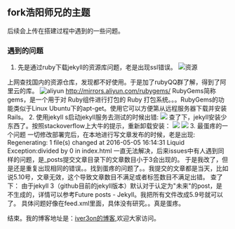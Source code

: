 ## fork浩阳师兄的主题

后续会上传在搭建过程中遇到的一些问题。

### 遇到的问题
1. 先是通过ruby下载jekyll的资源库问题，老是出现ssl错误。
![资源](http://d.picphotos.baidu.com/album/s%3D1000%3Bq%3D90/sign=78428020f036afc30a0c3b658329d0b5/2fdda3cc7cd98d107ae4c1d1263fb80e7bec901a.jpg)

上网查找国内的资源仓库，发现都不好使用。于是加了rubyQQ群了解，得到了阿里云的库。
![aliyun](http://g.picphotos.baidu.com/album/s%3D1000%3Bq%3D90/sign=d1ce81e10d55b31998f986757399b957/8c1001e93901213fc603833c53e736d12f2e951a.jpg)
http://mirrors.aliyun.com/rubygems/ 
RubyGems简称gems，是一个用于对 Ruby组件进行打包的 Ruby 打包系统。。。RubyGems的功能类似于Linux Ubuntu下的apt-get。使用它可以方便第从远程服务器下载并安装Rails。
2. 使用jekyll s启动jekyll服务去测试的时候出错:
![](http://e.picphotos.baidu.com/album/s%3D550%3Bq%3D90%3Bc%3Dxiangce%2C100%2C100/sign=c6ba28720bf431adb8d2433c7b0ddd92/d1a20cf431adcbef0204b3e6abaf2edda3cc9f1a.jpg?referer=59f8182e9e25bc31724a35a8d9f8&x=.jpg)
查了下，jekyll安装少东西了。按照stackoverflow上大牛的提示，重新卸载安装：
![](http://e.picphotos.baidu.com/album/s%3D550%3Bq%3D90%3Bc%3Dxiangce%2C100%2C100/sign=52d05b1c7bd98d1072d40c341104c933/a2cc7cd98d1001e9450cd9efbf0e7bec54e7971a.jpg?referer=b71eb1840e23dd5478649358d1f8&x=.jpg)
![](http://f.picphotos.baidu.com/album/s%3D550%3Bq%3D90%3Bc%3Dxiangce%2C100%2C100/sign=8c93791b3edbb6fd215be523391fda25/80cb39dbb6fd52660d5ff1f4ac18972bd50736de.jpg?referer=12b5e6c78d82b90164baf70372b5&x=.jpg)
3. 最蛋疼的一个问题
一切修改部署完后，在本地进行写文章发布的时候，老是出现:
Regenerating: 1 file(s) changed at 2016-05-05 16:14:31 Liquid Exception:divided by 0 in index.html 
一直无法解决，后来issues中有人遇到同样的问题，是_posts提交文章目录下的文章数目小于3会出现的。
于是我改了，但是还是重复出现相同的错误。。找到蛋疼的问题了。。我提交的文章都是当天，比如说5.10号，文章无效，这个导致文章数目不满足或者标签数目不满足出错。
查了下：
由于jekyll 3（github目前的jekyll版本）默认对于认定为"未来"的post，是不生成的，详情可以参考Future posts - Jekyll。我把所有文件改成5.9号就可以了。
具体问题好像在feed.xml里面，具体没有研究。。真是蛋疼。

结束。我的博客地址是：[iver3on的博客](http://www.zhangwenbo.net),欢迎大家访问。

